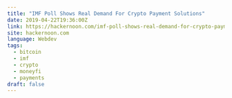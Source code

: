```yaml
---
title: "IMF Poll Shows Real Demand For Crypto Payment Solutions"
date: 2019-04-22T19:36:00Z
link: https://hackernoon.com/imf-poll-shows-real-demand-for-crypto-payment-solutions-9bdfc21a25e6?source=rss----3a8144eabfe3---4
site: hackernoon.com
language: Webdev
tags:
  - bitcoin
  - imf
  - crypto
  - moneyfi
  - payments
draft: false
---
```

